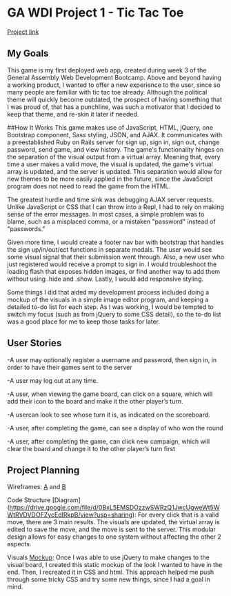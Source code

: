 # GA WDI Project 1 - Tic Tac Toe
<a href="http://jenweber.github.io/jentictactoe/">Project link</a>

## My Goals
This game is my first deployed web app, created during week 3 of the General Assembly Web Development Bootcamp. Above and beyond having a working product, I wanted to offer a new experience to the user, since so many people are familiar with tic tac toe already. Although the political theme will quickly become outdated, the prospect of having something that I was proud of, that has a punchline, was such a motivator that I decided to keep that theme, and re-skin it later if needed.

##How It Works
This game makes use of JavaScript, HTML, jQuery, one Bootstrap component, Sass styling, JSON, and AJAX. It communicates with a preestablished Ruby on Rails server for sign up, sign in, sign out, change password, send game, and view history. The game's functionality hinges on the separation of the visual output from a virtual array. Meaning that, every time a user makes a valid move, the visual is updated, the game's virtual array is updated, and the server is updated. This separation would allow for new themes to be more easily applied in the future, since the JavaScript program does not need to read the game from the HTML.

The greatest hurdle and time sink was debugging AJAX server requests. Unlike JavaScript or CSS that I can throw into a Repl, I had to rely on making sense of the error messages. In most cases, a simple problem was to blame, such as a misplaced comma, or a mistaken "password" instead of "passwords."

Given more time, I would create a footer nav bar with bootstrap that handles the sign up/in/out/ect functions in separate modals. The user would see some visual signal that their submission went through. Also, a new user who just registered would receive a prompt to sign in. I would troubleshoot the loading flash that exposes hidden images, or find another way to add them without using .hide and .show. Lastly, I would add responsive styling.

Some things I did that aided my development process included doing a mockup of the visuals in a simple image editor program, and keeping a detailed to-do list for each step. As I was working, I would be tempted to switch my focus (such as from jQuery to some CSS detail), so the to-do list was a good place for me to keep those tasks for later.

## User Stories
-A user may optionally register a username and password, then sign in, in order to have their games sent to the server

-A user may log out at any time.

-A user, when viewing the game board, can click on a square, which will add their icon to the board and make it the other player’s turn.

-A usercan look to see whose turn it is, as indicated on the scoreboard.

-A user, after completing the game, can see a display of who won the round

-A user, after completing the game, can click new campaign, which will clear the board and change it to the other player’s turn first


##  Project Planning

Wireframes:  [A](https://drive.google.com/file/d/0BxL5EMSDOzzwVDEwOUpkUFpqMDlqYVJNSXhRZW15ajBXVS0w/view?usp=sharing) and [B](https://drive.google.com/file/d/0BxL5EMSDOzzwSkprX3NWQU11SUVSaWZrVU1qX0sxdjV3MjBj/view?usp=sharing)

Code Structure [Diagram] (https://drive.google.com/file/d/0BxL5EMSDOzzwSWRzQ1JwcUgweWt5WWtRVDVDOFZycEdIRkpB/view?usp=sharing):
For every click that is a valid move, there are 3 main results. The visuals are updated, the virtual array is edited to save the move, and the move is sent to the server. This modular design allows for easy changes to one system without affecting the other 2 aspects.

Visuals [Mockup](https://drive.google.com/file/d/0BxL5EMSDOzzwVzhiM013MC16dVE/view?usp=sharing):
Once I was able to use jQuery to make changes to the visual board, I created this static mockup of the look I wanted to have in the end. Then, I recreated it in CSS and html. This approach helped me push through some tricky CSS and try some new things, since I had a goal in mind.
